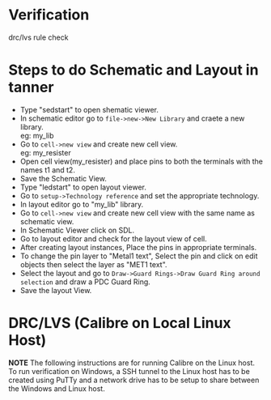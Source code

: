 # Verification
drc/lvs rule check  

# Steps to do Schematic and Layout in tanner    
- Type "sedstart" to open shematic viewer.         
- In schematic editor go to `file->new->New Library` and craete a new library.  
eg: my_lib  
- Go to `cell->new view` and create new cell view.  
eg: my_resister  
- Open cell view(my_resister) and place pins to both the terminals with the names t1 and t2.
- Save the Schematic View.  
- Type "ledstart" to open layout viewer.  
- Go to `setup->Technology reference` and set the appropriate technology.  
- In layout editor go to "my_lib" library.  
- Go to `cell->new view` and create new cell view with the same name as schematic view.  
- In Schematic Viewer click on SDL.  
- Go to layout editor and check for the layout view of cell.  
- After creating layout instances, Place the pins in appropriate terminals.  
- To change the pin layer to "Metal1 text", Select the pin and click on edit objects then select the layer as "MET1 text".  
- Select the layout and go to `Draw->Guard Rings->Draw Guard Ring around selection` and draw a PDC Guard Ring.  
- Save the layout View.

# DRC/LVS (Calibre on Local Linux Host)  
**NOTE** The following instructions are for running Calibre on the Linux host. To run verification on Windows, a SSH tunnel to the Linux host has to be created using PuTTy and a network drive has to be setup to share between the Windows and Linux host.
